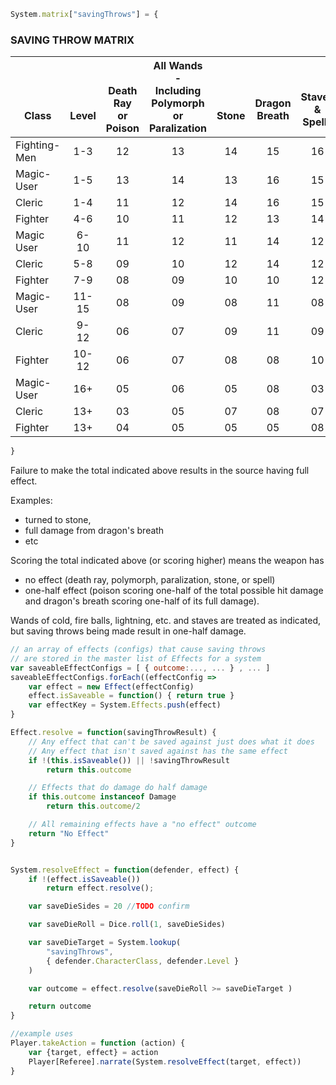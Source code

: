 ```javascript
System.matrix["savingThrows"] = {
```
### SAVING THROW MATRIX
| <br><br><br>Class | <br><br><br>Level | <br><br>Death Ray<br> or Poison | All Wands -<br> Including<br>Polymorph<br>or Paralization | <br><br><br>Stone | <br><br>Dragon<br>Breath | <br><br>Staves &<br>Spells |
| ----  | :---:  |:---:|:---:|:---:|:---:|:---:|
| Fighting-Men | 1-3   | 12 | 13 | 14 | 15 | 16 | 
| Magic-User   | 1-5   | 13 | 14 | 13 | 16 | 15 |     
| Cleric       | 1-4   | 11 | 12 | 14 | 16 | 15 | 
| Fighter      | 4-6   | 10 | 11 | 12 | 13 | 14 |  
| Magic User   | 6-10  | 11 | 12 | 11 | 14 | 12 |      
| Cleric       | 5-8   | 09 | 10 | 12 | 14 | 12 | 
| Fighter      | 7-9   | 08 | 09 | 10 | 10 | 12 |  
| Magic-User   | 11-15 | 08 | 09 | 08 | 11 | 08 |       
| Cleric       | 9-12  | 06 | 07 | 09 | 11 | 09 |  
| Fighter      | 10-12 | 06 | 07 | 08 | 08 | 10 |    
| Magic-User   | 16+   | 05 | 06 | 05 | 08 | 03 |     
| Cleric       | 13+   | 03 | 05 | 07 | 08 | 07 | 
| Fighter      | 13+   | 04 | 05 | 05 | 05 | 08 |  

```javascript
}
```

Failure to make the total indicated above results in the source having full effect. 

Examples:

* turned to stone,
* full damage from dragon's breath
* etc

Scoring the total indicated above (or scoring higher) means the weapon has 
* no effect (death ray, polymorph, paralization, stone, or spell) 
* one-half effect (poison scoring one-half of the total possible hit damage and dragon's breath scoring one-half of its full damage). 

Wands of cold, fire balls, lightning, etc. and  staves are treated as indicated, but saving throws being made result in one-half damage.

```javascript
// an array of effects (configs) that cause saving throws
// are stored in the master list of Effects for a system
var saveableEffectConfigs = [ { outcome:..., ... } , ... ] 
saveableEffectConfigs.forEach((effectConfig =>
    var effect = new Effect(effectConfig)
    effect.isSaveable = function() { return true }
    var effectKey = System.Effects.push(effect)
} 

Effect.resolve = function(savingThrowResult) {
    // Any effect that can't be saved against just does what it does
    // Any effect that isn't saved against has the same effect
    if !(this.isSaveable()) || !savingThrowResult
        return this.outcome

    // Effects that do damage do half damage
    if this.outcome instanceof Damage
        return this.outcome/2

    // All remaining effects have a "no effect" outcome
    return "No Effect"
}


System.resolveEffect = function(defender, effect) {
    if !(effect.isSaveable())
        return effect.resolve();

    var saveDieSides = 20 //TODO confirm

    var saveDieRoll = Dice.roll(1, saveDieSides)

    var saveDieTarget = System.lookup(
        "savingThrows", 
        { defender.CharacterClass, defender.Level }
    )

    var outcome = effect.resolve(saveDieRoll >= saveDieTarget )

    return outcome
}

//example uses
Player.takeAction = function (action) {
    var {target, effect} = action
    Player[Referee].narrate(System.resolveEffect(target, effect))
}
```

